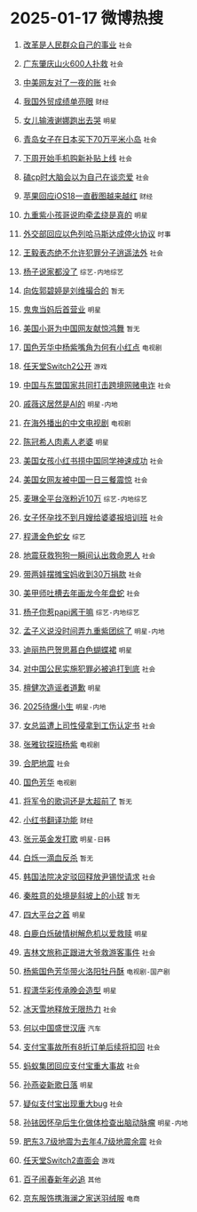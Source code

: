 # 2025-01-17 微博热搜 
1. [改革是人民群众自己的事业](https://m.weibo.cn/search?containerid=100103type%3D1%26t%3D10%26q%3D%23%E6%94%B9%E9%9D%A9%E6%98%AF%E4%BA%BA%E6%B0%91%E7%BE%A4%E4%BC%97%E8%87%AA%E5%B7%B1%E7%9A%84%E4%BA%8B%E4%B8%9A%23&stream_entry_id=51&isnewpage=1&extparam=seat%3D1%26cate%3D10103%26pos%3D0%26filter_type%3Drealtimehot%26q%3D%2523%25E6%2594%25B9%25E9%259D%25A9%25E6%2598%25AF%25E4%25BA%25BA%25E6%25B0%2591%25E7%25BE%25A4%25E4%25BC%2597%25E8%2587%25AA%25E5%25B7%25B1%25E7%259A%2584%25E4%25BA%258B%25E4%25B8%259A%2523%26c_type%3D51%26stream_entry_id%3D51%26dgr%3D0%26display_time%3D1737048085%26pre_seqid%3D173704808522001207175116) `社会` 

2. [广东肇庆山火600人扑救](https://m.weibo.cn/search?containerid=100103type%3D1%26t%3D10%26q%3D%23%E5%B9%BF%E4%B8%9C%E8%82%87%E5%BA%86%E5%B1%B1%E7%81%AB600%E4%BA%BA%E6%89%91%E6%95%91%23&stream_entry_id=31&isnewpage=1&extparam=seat%3D1%26cate%3D5001%26pos%3D0%26stream_entry_id%3D31%26realpos%3D1%26lcate%3D5001%26c_type%3D31%26filter_type%3Drealtimehot%26q%3D%2523%25E5%25B9%25BF%25E4%25B8%259C%25E8%2582%2587%25E5%25BA%2586%25E5%25B1%25B1%25E7%2581%25AB600%25E4%25BA%25BA%25E6%2589%2591%25E6%2595%2591%2523%26dgr%3D0%26band_rank%3D1%26flag%3D0%26display_time%3D1737048085%26pre_seqid%3D173704808522001207175116) `社会` 

3. [中美网友对了一夜的账](https://m.weibo.cn/search?containerid=100103type%3D1%26t%3D10%26q%3D%23%E4%B8%AD%E7%BE%8E%E7%BD%91%E5%8F%8B%E5%AF%B9%E4%BA%86%E4%B8%80%E5%A4%9C%E7%9A%84%E8%B4%A6%23&stream_entry_id=31&isnewpage=1&extparam=seat%3D1%26cate%3D5001%26pos%3D1%26stream_entry_id%3D31%26realpos%3D2%26lcate%3D5001%26c_type%3D31%26filter_type%3Drealtimehot%26q%3D%2523%25E4%25B8%25AD%25E7%25BE%258E%25E7%25BD%2591%25E5%258F%258B%25E5%25AF%25B9%25E4%25BA%2586%25E4%25B8%2580%25E5%25A4%259C%25E7%259A%2584%25E8%25B4%25A6%2523%26dgr%3D0%26band_rank%3D2%26flag%3D0%26display_time%3D1737048085%26pre_seqid%3D173704808522001207175116) `社会` 

4. [我国外贸成绩单亮眼](https://m.weibo.cn/search?containerid=100103type%3D1%26t%3D10%26q%3D%23%E6%88%91%E5%9B%BD%E5%A4%96%E8%B4%B8%E6%88%90%E7%BB%A9%E5%8D%95%E4%BA%AE%E7%9C%BC%23&stream_entry_id=31&isnewpage=1&extparam=seat%3D1%26cate%3D5001%26pos%3D2%26stream_entry_id%3D31%26realpos%3D3%26lcate%3D5001%26c_type%3D31%26filter_type%3Drealtimehot%26q%3D%2523%25E6%2588%2591%25E5%259B%25BD%25E5%25A4%2596%25E8%25B4%25B8%25E6%2588%2590%25E7%25BB%25A9%25E5%258D%2595%25E4%25BA%25AE%25E7%259C%25BC%2523%26dgr%3D0%26band_rank%3D3%26flag%3D0%26display_time%3D1737048085%26pre_seqid%3D173704808522001207175116) `财经` 

5. [女儿输液谢娜跑出去哭](https://m.weibo.cn/search?containerid=100103type%3D1%26t%3D10%26q%3D%23%E5%A5%B3%E5%84%BF%E8%BE%93%E6%B6%B2%E8%B0%A2%E5%A8%9C%E8%B7%91%E5%87%BA%E5%8E%BB%E5%93%AD%23&stream_entry_id=31&isnewpage=1&extparam=seat%3D1%26cate%3D5001%26pos%3D3%26stream_entry_id%3D31%26realpos%3D4%26lcate%3D5001%26c_type%3D31%26filter_type%3Drealtimehot%26q%3D%2523%25E5%25A5%25B3%25E5%2584%25BF%25E8%25BE%2593%25E6%25B6%25B2%25E8%25B0%25A2%25E5%25A8%259C%25E8%25B7%2591%25E5%2587%25BA%25E5%258E%25BB%25E5%2593%25AD%2523%26dgr%3D0%26band_rank%3D4%26flag%3D1%26display_time%3D1737048085%26pre_seqid%3D173704808522001207175116) `明星` 

6. [青岛女子在日本买下70万平米小岛](https://m.weibo.cn/search?containerid=100103type%3D1%26t%3D10%26q%3D%23%E9%9D%92%E5%B2%9B%E5%A5%B3%E5%AD%90%E5%9C%A8%E6%97%A5%E6%9C%AC%E4%B9%B0%E4%B8%8B70%E4%B8%87%E5%B9%B3%E7%B1%B3%E5%B0%8F%E5%B2%9B%23&stream_entry_id=31&isnewpage=1&extparam=seat%3D1%26cate%3D5001%26pos%3D4%26stream_entry_id%3D31%26realpos%3D5%26lcate%3D5001%26c_type%3D31%26filter_type%3Drealtimehot%26q%3D%2523%25E9%259D%2592%25E5%25B2%259B%25E5%25A5%25B3%25E5%25AD%2590%25E5%259C%25A8%25E6%2597%25A5%25E6%259C%25AC%25E4%25B9%25B0%25E4%25B8%258B70%25E4%25B8%2587%25E5%25B9%25B3%25E7%25B1%25B3%25E5%25B0%258F%25E5%25B2%259B%2523%26dgr%3D0%26band_rank%3D5%26flag%3D0%26display_time%3D1737048085%26pre_seqid%3D173704808522001207175116) `社会` 

7. [下周开始手机购新补贴上线](https://m.weibo.cn/search?containerid=100103type%3D1%26t%3D10%26q%3D%23%E4%B8%8B%E5%91%A8%E5%BC%80%E5%A7%8B%E6%89%8B%E6%9C%BA%E8%B4%AD%E6%96%B0%E8%A1%A5%E8%B4%B4%E4%B8%8A%E7%BA%BF%23&stream_entry_id=31&isnewpage=1&extparam=seat%3D1%26cate%3D5001%26pos%3D5%26stream_entry_id%3D31%26realpos%3D6%26lcate%3D5001%26c_type%3D31%26filter_type%3Drealtimehot%26q%3D%2523%25E4%25B8%258B%25E5%2591%25A8%25E5%25BC%2580%25E5%25A7%258B%25E6%2589%258B%25E6%259C%25BA%25E8%25B4%25AD%25E6%2596%25B0%25E8%25A1%25A5%25E8%25B4%25B4%25E4%25B8%258A%25E7%25BA%25BF%2523%26dgr%3D0%26band_rank%3D6%26flag%3D1%26display_time%3D1737048085%26pre_seqid%3D173704808522001207175116) `社会` 

8. [磕cp时大脑会以为自己在谈恋爱](https://m.weibo.cn/search?containerid=100103type%3D1%26t%3D10%26q%3D%23%E7%A3%95cp%E6%97%B6%E5%A4%A7%E8%84%91%E4%BC%9A%E4%BB%A5%E4%B8%BA%E8%87%AA%E5%B7%B1%E5%9C%A8%E8%B0%88%E6%81%8B%E7%88%B1%23&stream_entry_id=31&isnewpage=1&extparam=seat%3D1%26cate%3D5001%26pos%3D6%26stream_entry_id%3D31%26realpos%3D7%26lcate%3D5001%26c_type%3D31%26filter_type%3Drealtimehot%26q%3D%2523%25E7%25A3%2595cp%25E6%2597%25B6%25E5%25A4%25A7%25E8%2584%2591%25E4%25BC%259A%25E4%25BB%25A5%25E4%25B8%25BA%25E8%2587%25AA%25E5%25B7%25B1%25E5%259C%25A8%25E8%25B0%2588%25E6%2581%258B%25E7%2588%25B1%2523%26dgr%3D0%26band_rank%3D7%26flag%3D0%26display_time%3D1737048085%26pre_seqid%3D173704808522001207175116) `社会` 

9. [苹果回应iOS18一直截图越来越红](https://m.weibo.cn/search?containerid=100103type%3D1%26t%3D10%26q%3D%23%E8%8B%B9%E6%9E%9C%E5%9B%9E%E5%BA%94iOS18%E4%B8%80%E7%9B%B4%E6%88%AA%E5%9B%BE%E8%B6%8A%E6%9D%A5%E8%B6%8A%E7%BA%A2%23&stream_entry_id=31&isnewpage=1&extparam=seat%3D1%26cate%3D5001%26pos%3D7%26stream_entry_id%3D31%26realpos%3D8%26lcate%3D5001%26c_type%3D31%26filter_type%3Drealtimehot%26q%3D%2523%25E8%258B%25B9%25E6%259E%259C%25E5%259B%259E%25E5%25BA%2594iOS18%25E4%25B8%2580%25E7%259B%25B4%25E6%2588%25AA%25E5%259B%25BE%25E8%25B6%258A%25E6%259D%25A5%25E8%25B6%258A%25E7%25BA%25A2%2523%26dgr%3D0%26band_rank%3D8%26flag%3D1%26display_time%3D1737048085%26pre_seqid%3D173704808522001207175116) `财经` 

10. [九重紫小孩哥说昀牵孟绕是真的](https://m.weibo.cn/search?containerid=100103type%3D1%26t%3D10%26q%3D%23%E4%B9%9D%E9%87%8D%E7%B4%AB%E5%B0%8F%E5%AD%A9%E5%93%A5%E8%AF%B4%E6%98%80%E7%89%B5%E5%AD%9F%E7%BB%95%E6%98%AF%E7%9C%9F%E7%9A%84%23&stream_entry_id=31&isnewpage=1&extparam=seat%3D1%26cate%3D5001%26pos%3D8%26stream_entry_id%3D31%26realpos%3D9%26lcate%3D5001%26c_type%3D31%26filter_type%3Drealtimehot%26q%3D%2523%25E4%25B9%259D%25E9%2587%258D%25E7%25B4%25AB%25E5%25B0%258F%25E5%25AD%25A9%25E5%2593%25A5%25E8%25AF%25B4%25E6%2598%2580%25E7%2589%25B5%25E5%25AD%259F%25E7%25BB%2595%25E6%2598%25AF%25E7%259C%259F%25E7%259A%2584%2523%26dgr%3D0%26band_rank%3D9%26flag%3D0%26display_time%3D1737048085%26pre_seqid%3D173704808522001207175116) `明星` 

11. [外交部回应以色列哈马斯达成停火协议](https://m.weibo.cn/search?containerid=100103type%3D1%26t%3D10%26q%3D%23%E5%A4%96%E4%BA%A4%E9%83%A8%E5%9B%9E%E5%BA%94%E4%BB%A5%E8%89%B2%E5%88%97%E5%93%88%E9%A9%AC%E6%96%AF%E8%BE%BE%E6%88%90%E5%81%9C%E7%81%AB%E5%8D%8F%E8%AE%AE%23&stream_entry_id=31&isnewpage=1&extparam=seat%3D1%26cate%3D5001%26pos%3D9%26stream_entry_id%3D31%26realpos%3D10%26lcate%3D5001%26c_type%3D31%26filter_type%3Drealtimehot%26q%3D%2523%25E5%25A4%2596%25E4%25BA%25A4%25E9%2583%25A8%25E5%259B%259E%25E5%25BA%2594%25E4%25BB%25A5%25E8%2589%25B2%25E5%2588%2597%25E5%2593%2588%25E9%25A9%25AC%25E6%2596%25AF%25E8%25BE%25BE%25E6%2588%2590%25E5%2581%259C%25E7%2581%25AB%25E5%258D%258F%25E8%25AE%25AE%2523%26dgr%3D0%26band_rank%3D10%26flag%3D1%26display_time%3D1737048085%26pre_seqid%3D173704808522001207175116) `时事` 

12. [王毅表态绝不允许犯罪分子逍遥法外](https://m.weibo.cn/search?containerid=100103type%3D1%26t%3D10%26q%3D%23%E7%8E%8B%E6%AF%85%E8%A1%A8%E6%80%81%E7%BB%9D%E4%B8%8D%E5%85%81%E8%AE%B8%E7%8A%AF%E7%BD%AA%E5%88%86%E5%AD%90%E9%80%8D%E9%81%A5%E6%B3%95%E5%A4%96%23&stream_entry_id=31&isnewpage=1&extparam=seat%3D1%26cate%3D5001%26pos%3D10%26stream_entry_id%3D31%26realpos%3D11%26lcate%3D5001%26c_type%3D31%26filter_type%3Drealtimehot%26q%3D%2523%25E7%258E%258B%25E6%25AF%2585%25E8%25A1%25A8%25E6%2580%2581%25E7%25BB%259D%25E4%25B8%258D%25E5%2585%2581%25E8%25AE%25B8%25E7%258A%25AF%25E7%25BD%25AA%25E5%2588%2586%25E5%25AD%2590%25E9%2580%258D%25E9%2581%25A5%25E6%25B3%2595%25E5%25A4%2596%2523%26dgr%3D0%26band_rank%3D11%26flag%3D0%26display_time%3D1737048085%26pre_seqid%3D173704808522001207175116) `社会` 

13. [杨子说家都没了](https://m.weibo.cn/search?containerid=100103type%3D1%26t%3D10%26q%3D%23%E6%9D%A8%E5%AD%90%E8%AF%B4%E5%AE%B6%E9%83%BD%E6%B2%A1%E4%BA%86%23&stream_entry_id=31&isnewpage=1&extparam=seat%3D1%26cate%3D5001%26pos%3D11%26stream_entry_id%3D31%26realpos%3D12%26lcate%3D5001%26c_type%3D31%26filter_type%3Drealtimehot%26q%3D%2523%25E6%259D%25A8%25E5%25AD%2590%25E8%25AF%25B4%25E5%25AE%25B6%25E9%2583%25BD%25E6%25B2%25A1%25E4%25BA%2586%2523%26dgr%3D0%26band_rank%3D12%26flag%3D0%26display_time%3D1737048085%26pre_seqid%3D173704808522001207175116) `综艺-内地综艺` 

14. [向佐郭碧婷是刘维撮合的](https://m.weibo.cn/search?containerid=100103type%3D1%26t%3D10%26q%3D%E5%90%91%E4%BD%90%E9%83%AD%E7%A2%A7%E5%A9%B7%E6%98%AF%E5%88%98%E7%BB%B4%E6%92%AE%E5%90%88%E7%9A%84&stream_entry_id=31&isnewpage=1&extparam=seat%3D1%26cate%3D5001%26pos%3D12%26stream_entry_id%3D31%26realpos%3D13%26lcate%3D5001%26c_type%3D31%26filter_type%3Drealtimehot%26q%3D%25E5%2590%2591%25E4%25BD%2590%25E9%2583%25AD%25E7%25A2%25A7%25E5%25A9%25B7%25E6%2598%25AF%25E5%2588%2598%25E7%25BB%25B4%25E6%2592%25AE%25E5%2590%2588%25E7%259A%2584%26dgr%3D0%26band_rank%3D13%26flag%3D0%26display_time%3D1737048085%26pre_seqid%3D173704808522001207175116) `暂无` 

15. [鬼鬼当妈后首营业](https://m.weibo.cn/search?containerid=100103type%3D1%26t%3D10%26q%3D%23%E9%AC%BC%E9%AC%BC%E5%BD%93%E5%A6%88%E5%90%8E%E9%A6%96%E8%90%A5%E4%B8%9A%23&stream_entry_id=31&isnewpage=1&extparam=seat%3D1%26cate%3D5001%26pos%3D13%26stream_entry_id%3D31%26realpos%3D14%26lcate%3D5001%26c_type%3D31%26filter_type%3Drealtimehot%26q%3D%2523%25E9%25AC%25BC%25E9%25AC%25BC%25E5%25BD%2593%25E5%25A6%2588%25E5%2590%258E%25E9%25A6%2596%25E8%2590%25A5%25E4%25B8%259A%2523%26dgr%3D0%26band_rank%3D14%26flag%3D0%26display_time%3D1737048085%26pre_seqid%3D173704808522001207175116) `明星` 

16. [美国小哥为中国网友献惊鸿舞](https://m.weibo.cn/search?containerid=100103type%3D1%26t%3D10%26q%3D%23%E7%BE%8E%E5%9B%BD%E5%B0%8F%E5%93%A5%E4%B8%BA%E4%B8%AD%E5%9B%BD%E7%BD%91%E5%8F%8B%E7%8C%AE%E6%83%8A%E9%B8%BF%E8%88%9E%23&stream_entry_id=31&isnewpage=1&extparam=seat%3D1%26cate%3D5001%26pos%3D14%26stream_entry_id%3D31%26realpos%3D15%26lcate%3D5001%26c_type%3D31%26filter_type%3Drealtimehot%26q%3D%2523%25E7%25BE%258E%25E5%259B%25BD%25E5%25B0%258F%25E5%2593%25A5%25E4%25B8%25BA%25E4%25B8%25AD%25E5%259B%25BD%25E7%25BD%2591%25E5%258F%258B%25E7%258C%25AE%25E6%2583%258A%25E9%25B8%25BF%25E8%2588%259E%2523%26dgr%3D0%26band_rank%3D15%26flag%3D0%26display_time%3D1737048085%26pre_seqid%3D173704808522001207175116) `暂无` 

17. [国色芳华中杨紫嘴角为何有小红点](https://m.weibo.cn/search?containerid=100103type%3D1%26t%3D10%26q%3D%23%E5%9B%BD%E8%89%B2%E8%8A%B3%E5%8D%8E%E4%B8%AD%E6%9D%A8%E7%B4%AB%E5%98%B4%E8%A7%92%E4%B8%BA%E4%BD%95%E6%9C%89%E5%B0%8F%E7%BA%A2%E7%82%B9%23&stream_entry_id=31&isnewpage=1&extparam=seat%3D1%26cate%3D5001%26pos%3D15%26stream_entry_id%3D31%26realpos%3D16%26lcate%3D5001%26c_type%3D31%26filter_type%3Drealtimehot%26q%3D%2523%25E5%259B%25BD%25E8%2589%25B2%25E8%258A%25B3%25E5%258D%258E%25E4%25B8%25AD%25E6%259D%25A8%25E7%25B4%25AB%25E5%2598%25B4%25E8%25A7%2592%25E4%25B8%25BA%25E4%25BD%2595%25E6%259C%2589%25E5%25B0%258F%25E7%25BA%25A2%25E7%2582%25B9%2523%26dgr%3D0%26band_rank%3D16%26flag%3D0%26display_time%3D1737048085%26pre_seqid%3D173704808522001207175116) `电视剧` 

18. [任天堂Switch2公开](https://m.weibo.cn/search?containerid=100103type%3D1%26t%3D10%26q%3D%23%E4%BB%BB%E5%A4%A9%E5%A0%82Switch2%E5%85%AC%E5%BC%80%23&stream_entry_id=31&isnewpage=1&extparam=seat%3D1%26cate%3D5001%26pos%3D16%26stream_entry_id%3D31%26realpos%3D17%26lcate%3D5001%26c_type%3D31%26filter_type%3Drealtimehot%26q%3D%2523%25E4%25BB%25BB%25E5%25A4%25A9%25E5%25A0%2582Switch2%25E5%2585%25AC%25E5%25BC%2580%2523%26dgr%3D0%26band_rank%3D17%26flag%3D0%26display_time%3D1737048085%26pre_seqid%3D173704808522001207175116) `游戏` 

19. [中国与东盟国家共同打击跨境网赌电诈](https://m.weibo.cn/search?containerid=100103type%3D1%26t%3D10%26q%3D%23%E4%B8%AD%E5%9B%BD%E4%B8%8E%E4%B8%9C%E7%9B%9F%E5%9B%BD%E5%AE%B6%E5%85%B1%E5%90%8C%E6%89%93%E5%87%BB%E8%B7%A8%E5%A2%83%E7%BD%91%E8%B5%8C%E7%94%B5%E8%AF%88%23&stream_entry_id=31&isnewpage=1&extparam=seat%3D1%26cate%3D5001%26pos%3D17%26stream_entry_id%3D31%26realpos%3D18%26lcate%3D5001%26c_type%3D31%26filter_type%3Drealtimehot%26q%3D%2523%25E4%25B8%25AD%25E5%259B%25BD%25E4%25B8%258E%25E4%25B8%259C%25E7%259B%259F%25E5%259B%25BD%25E5%25AE%25B6%25E5%2585%25B1%25E5%2590%258C%25E6%2589%2593%25E5%2587%25BB%25E8%25B7%25A8%25E5%25A2%2583%25E7%25BD%2591%25E8%25B5%258C%25E7%2594%25B5%25E8%25AF%2588%2523%26dgr%3D0%26band_rank%3D18%26flag%3D0%26display_time%3D1737048085%26pre_seqid%3D173704808522001207175116) `社会` 

20. [戚薇这居然是AI的](https://m.weibo.cn/search?containerid=100103type%3D1%26t%3D10%26q%3D%23%E6%88%9A%E8%96%87%E8%BF%99%E5%B1%85%E7%84%B6%E6%98%AFAI%E7%9A%84%23&stream_entry_id=31&isnewpage=1&extparam=seat%3D1%26cate%3D5001%26pos%3D18%26stream_entry_id%3D31%26realpos%3D19%26lcate%3D5001%26c_type%3D31%26filter_type%3Drealtimehot%26q%3D%2523%25E6%2588%259A%25E8%2596%2587%25E8%25BF%2599%25E5%25B1%2585%25E7%2584%25B6%25E6%2598%25AFAI%25E7%259A%2584%2523%26dgr%3D0%26band_rank%3D19%26flag%3D0%26display_time%3D1737048085%26pre_seqid%3D173704808522001207175116) `明星-内地` 

21. [在海外播出的中文电视剧](https://m.weibo.cn/search?containerid=100103type%3D1%26t%3D10%26q%3D%23%E5%9C%A8%E6%B5%B7%E5%A4%96%E6%92%AD%E5%87%BA%E7%9A%84%E4%B8%AD%E6%96%87%E7%94%B5%E8%A7%86%E5%89%A7%23&stream_entry_id=31&isnewpage=1&extparam=seat%3D1%26cate%3D5001%26pos%3D19%26stream_entry_id%3D31%26realpos%3D20%26lcate%3D5001%26c_type%3D31%26filter_type%3Drealtimehot%26q%3D%2523%25E5%259C%25A8%25E6%25B5%25B7%25E5%25A4%2596%25E6%2592%25AD%25E5%2587%25BA%25E7%259A%2584%25E4%25B8%25AD%25E6%2596%2587%25E7%2594%25B5%25E8%25A7%2586%25E5%2589%25A7%2523%26dgr%3D0%26band_rank%3D20%26flag%3D0%26display_time%3D1737048085%26pre_seqid%3D173704808522001207175116) `电视剧` 

22. [陈冠希人肉素人老婆](https://m.weibo.cn/search?containerid=100103type%3D1%26t%3D10%26q%3D%23%E9%99%88%E5%86%A0%E5%B8%8C%E4%BA%BA%E8%82%89%E7%B4%A0%E4%BA%BA%E8%80%81%E5%A9%86%23&stream_entry_id=31&isnewpage=1&extparam=seat%3D1%26cate%3D5001%26pos%3D20%26stream_entry_id%3D31%26realpos%3D21%26lcate%3D5001%26c_type%3D31%26filter_type%3Drealtimehot%26q%3D%2523%25E9%2599%2588%25E5%2586%25A0%25E5%25B8%258C%25E4%25BA%25BA%25E8%2582%2589%25E7%25B4%25A0%25E4%25BA%25BA%25E8%2580%2581%25E5%25A9%2586%2523%26dgr%3D0%26band_rank%3D21%26flag%3D2%26display_time%3D1737048085%26pre_seqid%3D173704808522001207175116) `明星` 

23. [美国女孩小红书捞中国同学神速成功](https://m.weibo.cn/search?containerid=100103type%3D1%26t%3D10%26q%3D%23%E7%BE%8E%E5%9B%BD%E5%A5%B3%E5%AD%A9%E5%B0%8F%E7%BA%A2%E4%B9%A6%E6%8D%9E%E4%B8%AD%E5%9B%BD%E5%90%8C%E5%AD%A6%E7%A5%9E%E9%80%9F%E6%88%90%E5%8A%9F%23&stream_entry_id=31&isnewpage=1&extparam=seat%3D1%26cate%3D5001%26pos%3D21%26stream_entry_id%3D31%26realpos%3D22%26lcate%3D5001%26c_type%3D31%26filter_type%3Drealtimehot%26q%3D%2523%25E7%25BE%258E%25E5%259B%25BD%25E5%25A5%25B3%25E5%25AD%25A9%25E5%25B0%258F%25E7%25BA%25A2%25E4%25B9%25A6%25E6%258D%259E%25E4%25B8%25AD%25E5%259B%25BD%25E5%2590%258C%25E5%25AD%25A6%25E7%25A5%259E%25E9%2580%259F%25E6%2588%2590%25E5%258A%259F%2523%26dgr%3D0%26band_rank%3D22%26flag%3D0%26display_time%3D1737048085%26pre_seqid%3D173704808522001207175116) `社会` 

24. [美国女网友被中国一日三餐震惊](https://m.weibo.cn/search?containerid=100103type%3D1%26t%3D10%26q%3D%23%E7%BE%8E%E5%9B%BD%E5%A5%B3%E7%BD%91%E5%8F%8B%E8%A2%AB%E4%B8%AD%E5%9B%BD%E4%B8%80%E6%97%A5%E4%B8%89%E9%A4%90%E9%9C%87%E6%83%8A%23&stream_entry_id=31&isnewpage=1&extparam=seat%3D1%26cate%3D5001%26pos%3D22%26stream_entry_id%3D31%26realpos%3D23%26lcate%3D5001%26c_type%3D31%26filter_type%3Drealtimehot%26q%3D%2523%25E7%25BE%258E%25E5%259B%25BD%25E5%25A5%25B3%25E7%25BD%2591%25E5%258F%258B%25E8%25A2%25AB%25E4%25B8%25AD%25E5%259B%25BD%25E4%25B8%2580%25E6%2597%25A5%25E4%25B8%2589%25E9%25A4%2590%25E9%259C%2587%25E6%2583%258A%2523%26dgr%3D0%26band_rank%3D23%26flag%3D0%26display_time%3D1737048085%26pre_seqid%3D173704808522001207175116) `社会` 

25. [麦琳全平台涨粉近10万](https://m.weibo.cn/search?containerid=100103type%3D1%26t%3D10%26q%3D%23%E9%BA%A6%E7%90%B3%E5%85%A8%E5%B9%B3%E5%8F%B0%E6%B6%A8%E7%B2%89%E8%BF%9110%E4%B8%87%23&stream_entry_id=31&isnewpage=1&extparam=seat%3D1%26cate%3D5001%26pos%3D23%26stream_entry_id%3D31%26realpos%3D24%26lcate%3D5001%26c_type%3D31%26filter_type%3Drealtimehot%26q%3D%2523%25E9%25BA%25A6%25E7%2590%25B3%25E5%2585%25A8%25E5%25B9%25B3%25E5%258F%25B0%25E6%25B6%25A8%25E7%25B2%2589%25E8%25BF%259110%25E4%25B8%2587%2523%26dgr%3D0%26band_rank%3D24%26flag%3D1%26display_time%3D1737048085%26pre_seqid%3D173704808522001207175116) `综艺-内地综艺` 

26. [女子怀孕找不到月嫂给婆婆报培训班](https://m.weibo.cn/search?containerid=100103type%3D1%26t%3D10%26q%3D%23%E5%A5%B3%E5%AD%90%E6%80%80%E5%AD%95%E6%89%BE%E4%B8%8D%E5%88%B0%E6%9C%88%E5%AB%82%E7%BB%99%E5%A9%86%E5%A9%86%E6%8A%A5%E5%9F%B9%E8%AE%AD%E7%8F%AD%23&stream_entry_id=31&isnewpage=1&extparam=seat%3D1%26cate%3D5001%26pos%3D24%26stream_entry_id%3D31%26realpos%3D25%26lcate%3D5001%26c_type%3D31%26filter_type%3Drealtimehot%26q%3D%2523%25E5%25A5%25B3%25E5%25AD%2590%25E6%2580%2580%25E5%25AD%2595%25E6%2589%25BE%25E4%25B8%258D%25E5%2588%25B0%25E6%259C%2588%25E5%25AB%2582%25E7%25BB%2599%25E5%25A9%2586%25E5%25A9%2586%25E6%258A%25A5%25E5%259F%25B9%25E8%25AE%25AD%25E7%258F%25AD%2523%26dgr%3D0%26band_rank%3D25%26flag%3D0%26display_time%3D1737048085%26pre_seqid%3D173704808522001207175116) `社会` 

27. [程潇金色蛇女](https://m.weibo.cn/search?containerid=100103type%3D1%26t%3D10%26q%3D%23%E7%A8%8B%E6%BD%87%E9%87%91%E8%89%B2%E8%9B%87%E5%A5%B3%23&stream_entry_id=31&isnewpage=1&extparam=seat%3D1%26cate%3D5001%26pos%3D25%26stream_entry_id%3D31%26realpos%3D26%26lcate%3D5001%26c_type%3D31%26filter_type%3Drealtimehot%26q%3D%2523%25E7%25A8%258B%25E6%25BD%2587%25E9%2587%2591%25E8%2589%25B2%25E8%259B%2587%25E5%25A5%25B3%2523%26dgr%3D0%26band_rank%3D26%26flag%3D0%26display_time%3D1737048085%26pre_seqid%3D173704808522001207175116) `综艺` 

28. [地震获救狗狗一瞬间认出救命恩人](https://m.weibo.cn/search?containerid=100103type%3D1%26t%3D10%26q%3D%23%E5%9C%B0%E9%9C%87%E8%8E%B7%E6%95%91%E7%8B%97%E7%8B%97%E4%B8%80%E7%9E%AC%E9%97%B4%E8%AE%A4%E5%87%BA%E6%95%91%E5%91%BD%E6%81%A9%E4%BA%BA%23&stream_entry_id=31&isnewpage=1&extparam=seat%3D1%26cate%3D5001%26pos%3D26%26stream_entry_id%3D31%26realpos%3D27%26lcate%3D5001%26c_type%3D31%26filter_type%3Drealtimehot%26q%3D%2523%25E5%259C%25B0%25E9%259C%2587%25E8%258E%25B7%25E6%2595%2591%25E7%258B%2597%25E7%258B%2597%25E4%25B8%2580%25E7%259E%25AC%25E9%2597%25B4%25E8%25AE%25A4%25E5%2587%25BA%25E6%2595%2591%25E5%2591%25BD%25E6%2581%25A9%25E4%25BA%25BA%2523%26dgr%3D0%26band_rank%3D27%26flag%3D32768%26display_time%3D1737048085%26pre_seqid%3D173704808522001207175116) `社会` 

29. [带两娃摆摊宝妈收到30万捐款](https://m.weibo.cn/search?containerid=100103type%3D1%26t%3D10%26q%3D%23%E5%B8%A6%E4%B8%A4%E5%A8%83%E6%91%86%E6%91%8A%E5%AE%9D%E5%A6%88%E6%94%B6%E5%88%B030%E4%B8%87%E6%8D%90%E6%AC%BE%23&stream_entry_id=31&isnewpage=1&extparam=seat%3D1%26cate%3D5001%26pos%3D27%26stream_entry_id%3D31%26realpos%3D28%26lcate%3D5001%26c_type%3D31%26filter_type%3Drealtimehot%26q%3D%2523%25E5%25B8%25A6%25E4%25B8%25A4%25E5%25A8%2583%25E6%2591%2586%25E6%2591%258A%25E5%25AE%259D%25E5%25A6%2588%25E6%2594%25B6%25E5%2588%25B030%25E4%25B8%2587%25E6%258D%2590%25E6%25AC%25BE%2523%26dgr%3D0%26band_rank%3D28%26flag%3D0%26display_time%3D1737048085%26pre_seqid%3D173704808522001207175116) `社会` 

30. [美甲师吐槽去年画龙今年盘蛇](https://m.weibo.cn/search?containerid=100103type%3D1%26t%3D10%26q%3D%23%E7%BE%8E%E7%94%B2%E5%B8%88%E5%90%90%E6%A7%BD%E5%8E%BB%E5%B9%B4%E7%94%BB%E9%BE%99%E4%BB%8A%E5%B9%B4%E7%9B%98%E8%9B%87%23&stream_entry_id=31&isnewpage=1&extparam=seat%3D1%26cate%3D5001%26pos%3D28%26stream_entry_id%3D31%26realpos%3D29%26lcate%3D5001%26c_type%3D31%26filter_type%3Drealtimehot%26q%3D%2523%25E7%25BE%258E%25E7%2594%25B2%25E5%25B8%2588%25E5%2590%2590%25E6%25A7%25BD%25E5%258E%25BB%25E5%25B9%25B4%25E7%2594%25BB%25E9%25BE%2599%25E4%25BB%258A%25E5%25B9%25B4%25E7%259B%2598%25E8%259B%2587%2523%26dgr%3D0%26band_rank%3D29%26flag%3D0%26display_time%3D1737048085%26pre_seqid%3D173704808522001207175116) `社会` 

31. [杨子你惹papi酱干嘛](https://m.weibo.cn/search?containerid=100103type%3D1%26t%3D10%26q%3D%23%E6%9D%A8%E5%AD%90%E4%BD%A0%E6%83%B9papi%E9%85%B1%E5%B9%B2%E5%98%9B%23&stream_entry_id=31&isnewpage=1&extparam=seat%3D1%26cate%3D5001%26pos%3D29%26stream_entry_id%3D31%26realpos%3D30%26lcate%3D5001%26c_type%3D31%26filter_type%3Drealtimehot%26q%3D%2523%25E6%259D%25A8%25E5%25AD%2590%25E4%25BD%25A0%25E6%2583%25B9papi%25E9%2585%25B1%25E5%25B9%25B2%25E5%2598%259B%2523%26dgr%3D0%26band_rank%3D30%26flag%3D0%26display_time%3D1737048085%26pre_seqid%3D173704808522001207175116) `综艺-内地综艺` 

32. [孟子义说没时间弄九重紫团综了](https://m.weibo.cn/search?containerid=100103type%3D1%26t%3D10%26q%3D%23%E5%AD%9F%E5%AD%90%E4%B9%89%E8%AF%B4%E6%B2%A1%E6%97%B6%E9%97%B4%E5%BC%84%E4%B9%9D%E9%87%8D%E7%B4%AB%E5%9B%A2%E7%BB%BC%E4%BA%86%23&stream_entry_id=31&isnewpage=1&extparam=seat%3D1%26cate%3D5001%26pos%3D30%26stream_entry_id%3D31%26realpos%3D31%26lcate%3D5001%26c_type%3D31%26filter_type%3Drealtimehot%26q%3D%2523%25E5%25AD%259F%25E5%25AD%2590%25E4%25B9%2589%25E8%25AF%25B4%25E6%25B2%25A1%25E6%2597%25B6%25E9%2597%25B4%25E5%25BC%2584%25E4%25B9%259D%25E9%2587%258D%25E7%25B4%25AB%25E5%259B%25A2%25E7%25BB%25BC%25E4%25BA%2586%2523%26dgr%3D0%26band_rank%3D31%26flag%3D0%26display_time%3D1737048085%26pre_seqid%3D173704808522001207175116) `明星-内地` 

33. [迪丽热巴贺思慕白色蝴蝶裙](https://m.weibo.cn/search?containerid=100103type%3D1%26t%3D10%26q%3D%23%E8%BF%AA%E4%B8%BD%E7%83%AD%E5%B7%B4%E8%B4%BA%E6%80%9D%E6%85%95%E7%99%BD%E8%89%B2%E8%9D%B4%E8%9D%B6%E8%A3%99%23&stream_entry_id=31&isnewpage=1&extparam=seat%3D1%26cate%3D5001%26pos%3D31%26stream_entry_id%3D31%26realpos%3D32%26lcate%3D5001%26c_type%3D31%26filter_type%3Drealtimehot%26q%3D%2523%25E8%25BF%25AA%25E4%25B8%25BD%25E7%2583%25AD%25E5%25B7%25B4%25E8%25B4%25BA%25E6%2580%259D%25E6%2585%2595%25E7%2599%25BD%25E8%2589%25B2%25E8%259D%25B4%25E8%259D%25B6%25E8%25A3%2599%2523%26dgr%3D0%26band_rank%3D32%26flag%3D0%26display_time%3D1737048085%26pre_seqid%3D173704808522001207175116) `明星` 

34. [对中国公民实施犯罪必被追打到底](https://m.weibo.cn/search?containerid=100103type%3D1%26t%3D10%26q%3D%23%E5%AF%B9%E4%B8%AD%E5%9B%BD%E5%85%AC%E6%B0%91%E5%AE%9E%E6%96%BD%E7%8A%AF%E7%BD%AA%E5%BF%85%E8%A2%AB%E8%BF%BD%E6%89%93%E5%88%B0%E5%BA%95%23&stream_entry_id=31&isnewpage=1&extparam=seat%3D1%26cate%3D5001%26pos%3D32%26stream_entry_id%3D31%26realpos%3D33%26lcate%3D5001%26c_type%3D31%26filter_type%3Drealtimehot%26q%3D%2523%25E5%25AF%25B9%25E4%25B8%25AD%25E5%259B%25BD%25E5%2585%25AC%25E6%25B0%2591%25E5%25AE%259E%25E6%2596%25BD%25E7%258A%25AF%25E7%25BD%25AA%25E5%25BF%2585%25E8%25A2%25AB%25E8%25BF%25BD%25E6%2589%2593%25E5%2588%25B0%25E5%25BA%2595%2523%26dgr%3D0%26band_rank%3D33%26flag%3D0%26display_time%3D1737048085%26pre_seqid%3D173704808522001207175116) `社会` 

35. [檀健次造谣者道歉](https://m.weibo.cn/search?containerid=100103type%3D1%26t%3D10%26q%3D%23%E6%AA%80%E5%81%A5%E6%AC%A1%E9%80%A0%E8%B0%A3%E8%80%85%E9%81%93%E6%AD%89%23&stream_entry_id=31&isnewpage=1&extparam=seat%3D1%26cate%3D5001%26pos%3D33%26stream_entry_id%3D31%26realpos%3D34%26lcate%3D5001%26c_type%3D31%26filter_type%3Drealtimehot%26q%3D%2523%25E6%25AA%2580%25E5%2581%25A5%25E6%25AC%25A1%25E9%2580%25A0%25E8%25B0%25A3%25E8%2580%2585%25E9%2581%2593%25E6%25AD%2589%2523%26dgr%3D0%26band_rank%3D34%26flag%3D0%26display_time%3D1737048085%26pre_seqid%3D173704808522001207175116) `明星` 

36. [2025待爆小生](https://m.weibo.cn/search?containerid=100103type%3D1%26t%3D10%26q%3D%232025%E5%BE%85%E7%88%86%E5%B0%8F%E7%94%9F%23&stream_entry_id=31&isnewpage=1&extparam=seat%3D1%26cate%3D5001%26pos%3D34%26stream_entry_id%3D31%26realpos%3D35%26lcate%3D5001%26c_type%3D31%26filter_type%3Drealtimehot%26q%3D%25232025%25E5%25BE%2585%25E7%2588%2586%25E5%25B0%258F%25E7%2594%259F%2523%26dgr%3D0%26band_rank%3D35%26flag%3D0%26display_time%3D1737048085%26pre_seqid%3D173704808522001207175116) `明星-内地` 

37. [女总监遭上司性侵拿到工伤认定书](https://m.weibo.cn/search?containerid=100103type%3D1%26t%3D10%26q%3D%23%E5%A5%B3%E6%80%BB%E7%9B%91%E9%81%AD%E4%B8%8A%E5%8F%B8%E6%80%A7%E4%BE%B5%E6%8B%BF%E5%88%B0%E5%B7%A5%E4%BC%A4%E8%AE%A4%E5%AE%9A%E4%B9%A6%23&stream_entry_id=31&isnewpage=1&extparam=seat%3D1%26cate%3D5001%26pos%3D35%26stream_entry_id%3D31%26realpos%3D36%26lcate%3D5001%26c_type%3D31%26filter_type%3Drealtimehot%26q%3D%2523%25E5%25A5%25B3%25E6%2580%25BB%25E7%259B%2591%25E9%2581%25AD%25E4%25B8%258A%25E5%258F%25B8%25E6%2580%25A7%25E4%25BE%25B5%25E6%258B%25BF%25E5%2588%25B0%25E5%25B7%25A5%25E4%25BC%25A4%25E8%25AE%25A4%25E5%25AE%259A%25E4%25B9%25A6%2523%26dgr%3D0%26band_rank%3D36%26flag%3D0%26display_time%3D1737048085%26pre_seqid%3D173704808522001207175116) `社会` 

38. [张雅钦探班杨紫](https://m.weibo.cn/search?containerid=100103type%3D1%26t%3D10%26q%3D%23%E5%BC%A0%E9%9B%85%E9%92%A6%E6%8E%A2%E7%8F%AD%E6%9D%A8%E7%B4%AB%23&stream_entry_id=31&isnewpage=1&extparam=seat%3D1%26cate%3D5001%26pos%3D36%26stream_entry_id%3D31%26realpos%3D37%26lcate%3D5001%26c_type%3D31%26filter_type%3Drealtimehot%26q%3D%2523%25E5%25BC%25A0%25E9%259B%2585%25E9%2592%25A6%25E6%258E%25A2%25E7%258F%25AD%25E6%259D%25A8%25E7%25B4%25AB%2523%26dgr%3D0%26band_rank%3D37%26flag%3D0%26display_time%3D1737048085%26pre_seqid%3D173704808522001207175116) `电视剧` 

39. [合肥地震](https://m.weibo.cn/search?containerid=100103type%3D1%26t%3D10%26q%3D%E5%90%88%E8%82%A5%E5%9C%B0%E9%9C%87&stream_entry_id=31&isnewpage=1&extparam=seat%3D1%26cate%3D5001%26pos%3D37%26stream_entry_id%3D31%26realpos%3D38%26lcate%3D5001%26c_type%3D31%26filter_type%3Drealtimehot%26q%3D%25E5%2590%2588%25E8%2582%25A5%25E5%259C%25B0%25E9%259C%2587%26dgr%3D0%26band_rank%3D38%26flag%3D0%26display_time%3D1737048085%26pre_seqid%3D173704808522001207175116) `社会` 

40. [国色芳华](https://m.weibo.cn/search?containerid=100103type%3D1%26t%3D10%26q%3D%E5%9B%BD%E8%89%B2%E8%8A%B3%E5%8D%8E&stream_entry_id=31&isnewpage=1&extparam=seat%3D1%26cate%3D5001%26pos%3D38%26stream_entry_id%3D31%26realpos%3D39%26lcate%3D5001%26c_type%3D31%26filter_type%3Drealtimehot%26q%3D%25E5%259B%25BD%25E8%2589%25B2%25E8%258A%25B3%25E5%258D%258E%26dgr%3D0%26band_rank%3D39%26flag%3D0%26display_time%3D1737048085%26pre_seqid%3D173704808522001207175116) `电视剧` 

41. [将军令的歌词还是太超前了](https://m.weibo.cn/search?containerid=100103type%3D1%26t%3D10%26q%3D%E5%B0%86%E5%86%9B%E4%BB%A4%E7%9A%84%E6%AD%8C%E8%AF%8D%E8%BF%98%E6%98%AF%E5%A4%AA%E8%B6%85%E5%89%8D%E4%BA%86&stream_entry_id=31&isnewpage=1&extparam=seat%3D1%26cate%3D5001%26pos%3D39%26stream_entry_id%3D31%26realpos%3D40%26lcate%3D5001%26c_type%3D31%26filter_type%3Drealtimehot%26q%3D%25E5%25B0%2586%25E5%2586%259B%25E4%25BB%25A4%25E7%259A%2584%25E6%25AD%258C%25E8%25AF%258D%25E8%25BF%2598%25E6%2598%25AF%25E5%25A4%25AA%25E8%25B6%2585%25E5%2589%258D%25E4%25BA%2586%26dgr%3D0%26band_rank%3D40%26flag%3D0%26display_time%3D1737048085%26pre_seqid%3D173704808522001207175116) `暂无` 

42. [小红书翻译功能](https://m.weibo.cn/search?containerid=100103type%3D1%26t%3D10%26q%3D%23%E5%B0%8F%E7%BA%A2%E4%B9%A6%E7%BF%BB%E8%AF%91%E5%8A%9F%E8%83%BD%23&stream_entry_id=31&isnewpage=1&extparam=seat%3D1%26cate%3D5001%26pos%3D40%26stream_entry_id%3D31%26realpos%3D41%26lcate%3D5001%26c_type%3D31%26filter_type%3Drealtimehot%26q%3D%2523%25E5%25B0%258F%25E7%25BA%25A2%25E4%25B9%25A6%25E7%25BF%25BB%25E8%25AF%2591%25E5%258A%259F%25E8%2583%25BD%2523%26dgr%3D0%26band_rank%3D41%26flag%3D0%26display_time%3D1737048085%26pre_seqid%3D173704808522001207175116) `财经` 

43. [张元英金发打歌](https://m.weibo.cn/search?containerid=100103type%3D1%26t%3D10%26q%3D%23%E5%BC%A0%E5%85%83%E8%8B%B1%E9%87%91%E5%8F%91%E6%89%93%E6%AD%8C%23&stream_entry_id=31&isnewpage=1&extparam=seat%3D1%26cate%3D5001%26pos%3D41%26stream_entry_id%3D31%26realpos%3D42%26lcate%3D5001%26c_type%3D31%26filter_type%3Drealtimehot%26q%3D%2523%25E5%25BC%25A0%25E5%2585%2583%25E8%258B%25B1%25E9%2587%2591%25E5%258F%2591%25E6%2589%2593%25E6%25AD%258C%2523%26dgr%3D0%26band_rank%3D42%26flag%3D0%26display_time%3D1737048085%26pre_seqid%3D173704808522001207175116) `明星-日韩` 

44. [白烁一滴血反杀](https://m.weibo.cn/search?containerid=100103type%3D1%26t%3D10%26q%3D%E7%99%BD%E7%83%81%E4%B8%80%E6%BB%B4%E8%A1%80%E5%8F%8D%E6%9D%80&stream_entry_id=31&isnewpage=1&extparam=seat%3D1%26cate%3D5001%26pos%3D42%26stream_entry_id%3D31%26realpos%3D43%26lcate%3D5001%26c_type%3D31%26filter_type%3Drealtimehot%26q%3D%25E7%2599%25BD%25E7%2583%2581%25E4%25B8%2580%25E6%25BB%25B4%25E8%25A1%2580%25E5%258F%258D%25E6%259D%2580%26dgr%3D0%26band_rank%3D43%26flag%3D0%26display_time%3D1737048085%26pre_seqid%3D173704808522001207175116) `暂无` 

45. [韩国法院决定驳回释放尹锡悦请求](https://m.weibo.cn/search?containerid=100103type%3D1%26t%3D10%26q%3D%23%E9%9F%A9%E5%9B%BD%E6%B3%95%E9%99%A2%E5%86%B3%E5%AE%9A%E9%A9%B3%E5%9B%9E%E9%87%8A%E6%94%BE%E5%B0%B9%E9%94%A1%E6%82%A6%E8%AF%B7%E6%B1%82%23&stream_entry_id=31&isnewpage=1&extparam=seat%3D1%26cate%3D5001%26pos%3D43%26stream_entry_id%3D31%26realpos%3D44%26lcate%3D5001%26c_type%3D31%26filter_type%3Drealtimehot%26q%3D%2523%25E9%259F%25A9%25E5%259B%25BD%25E6%25B3%2595%25E9%2599%25A2%25E5%2586%25B3%25E5%25AE%259A%25E9%25A9%25B3%25E5%259B%259E%25E9%2587%258A%25E6%2594%25BE%25E5%25B0%25B9%25E9%2594%25A1%25E6%2582%25A6%25E8%25AF%25B7%25E6%25B1%2582%2523%26dgr%3D0%26band_rank%3D44%26flag%3D0%26display_time%3D1737048085%26pre_seqid%3D173704808522001207175116) `社会` 

46. [秦胜意的处境是斜坡上的小球](https://m.weibo.cn/search?containerid=100103type%3D1%26t%3D10%26q%3D%E7%A7%A6%E8%83%9C%E6%84%8F%E7%9A%84%E5%A4%84%E5%A2%83%E6%98%AF%E6%96%9C%E5%9D%A1%E4%B8%8A%E7%9A%84%E5%B0%8F%E7%90%83&stream_entry_id=31&isnewpage=1&extparam=seat%3D1%26cate%3D5001%26pos%3D44%26stream_entry_id%3D31%26realpos%3D45%26lcate%3D5001%26c_type%3D31%26filter_type%3Drealtimehot%26q%3D%25E7%25A7%25A6%25E8%2583%259C%25E6%2584%258F%25E7%259A%2584%25E5%25A4%2584%25E5%25A2%2583%25E6%2598%25AF%25E6%2596%259C%25E5%259D%25A1%25E4%25B8%258A%25E7%259A%2584%25E5%25B0%258F%25E7%2590%2583%26dgr%3D0%26band_rank%3D45%26flag%3D0%26display_time%3D1737048085%26pre_seqid%3D173704808522001207175116) `暂无` 

47. [四大平台之首](https://m.weibo.cn/search?containerid=100103type%3D1%26t%3D10%26q%3D%23%E5%9B%9B%E5%A4%A7%E5%B9%B3%E5%8F%B0%E4%B9%8B%E9%A6%96%23&stream_entry_id=31&isnewpage=1&extparam=seat%3D1%26cate%3D5001%26pos%3D45%26stream_entry_id%3D31%26realpos%3D46%26lcate%3D5001%26c_type%3D31%26filter_type%3Drealtimehot%26q%3D%2523%25E5%259B%259B%25E5%25A4%25A7%25E5%25B9%25B3%25E5%258F%25B0%25E4%25B9%258B%25E9%25A6%2596%2523%26dgr%3D0%26band_rank%3D46%26flag%3D0%26display_time%3D1737048085%26pre_seqid%3D173704808522001207175116) `明星` 

48. [白鹿白烁破情树解危机以爱救赎](https://m.weibo.cn/search?containerid=100103type%3D1%26t%3D10%26q%3D%23%E7%99%BD%E9%B9%BF%E7%99%BD%E7%83%81%E7%A0%B4%E6%83%85%E6%A0%91%E8%A7%A3%E5%8D%B1%E6%9C%BA%E4%BB%A5%E7%88%B1%E6%95%91%E8%B5%8E%23&stream_entry_id=31&isnewpage=1&extparam=seat%3D1%26cate%3D5001%26pos%3D46%26stream_entry_id%3D31%26realpos%3D47%26lcate%3D5001%26c_type%3D31%26filter_type%3Drealtimehot%26q%3D%2523%25E7%2599%25BD%25E9%25B9%25BF%25E7%2599%25BD%25E7%2583%2581%25E7%25A0%25B4%25E6%2583%2585%25E6%25A0%2591%25E8%25A7%25A3%25E5%258D%25B1%25E6%259C%25BA%25E4%25BB%25A5%25E7%2588%25B1%25E6%2595%2591%25E8%25B5%258E%2523%26dgr%3D0%26band_rank%3D47%26flag%3D1%26display_time%3D1737048085%26pre_seqid%3D173704808522001207175116) `明星` 

49. [吉林文旅称正跟进大爷救游客事件](https://m.weibo.cn/search?containerid=100103type%3D1%26t%3D10%26q%3D%23%E5%90%89%E6%9E%97%E6%96%87%E6%97%85%E7%A7%B0%E6%AD%A3%E8%B7%9F%E8%BF%9B%E5%A4%A7%E7%88%B7%E6%95%91%E6%B8%B8%E5%AE%A2%E4%BA%8B%E4%BB%B6%23&stream_entry_id=31&isnewpage=1&extparam=seat%3D1%26cate%3D5001%26pos%3D47%26stream_entry_id%3D31%26realpos%3D48%26lcate%3D5001%26c_type%3D31%26filter_type%3Drealtimehot%26q%3D%2523%25E5%2590%2589%25E6%259E%2597%25E6%2596%2587%25E6%2597%2585%25E7%25A7%25B0%25E6%25AD%25A3%25E8%25B7%259F%25E8%25BF%259B%25E5%25A4%25A7%25E7%2588%25B7%25E6%2595%2591%25E6%25B8%25B8%25E5%25AE%25A2%25E4%25BA%258B%25E4%25BB%25B6%2523%26dgr%3D0%26band_rank%3D48%26flag%3D0%26display_time%3D1737048085%26pre_seqid%3D173704808522001207175116) `社会` 

50. [杨紫国色芳华带火洛阳牡丹酥](https://m.weibo.cn/search?containerid=100103type%3D1%26t%3D10%26q%3D%23%E6%9D%A8%E7%B4%AB%E5%9B%BD%E8%89%B2%E8%8A%B3%E5%8D%8E%E5%B8%A6%E7%81%AB%E6%B4%9B%E9%98%B3%E7%89%A1%E4%B8%B9%E9%85%A5%23&stream_entry_id=31&isnewpage=1&extparam=seat%3D1%26cate%3D5001%26pos%3D48%26stream_entry_id%3D31%26realpos%3D49%26lcate%3D5001%26c_type%3D31%26filter_type%3Drealtimehot%26q%3D%2523%25E6%259D%25A8%25E7%25B4%25AB%25E5%259B%25BD%25E8%2589%25B2%25E8%258A%25B3%25E5%258D%258E%25E5%25B8%25A6%25E7%2581%25AB%25E6%25B4%259B%25E9%2598%25B3%25E7%2589%25A1%25E4%25B8%25B9%25E9%2585%25A5%2523%26dgr%3D0%26band_rank%3D49%26flag%3D0%26display_time%3D1737048085%26pre_seqid%3D173704808522001207175116) `电视剧-国产剧` 

51. [程潇华彩传承晚会造型](https://m.weibo.cn/search?containerid=100103type%3D1%26t%3D10%26q%3D%23%E7%A8%8B%E6%BD%87%E5%8D%8E%E5%BD%A9%E4%BC%A0%E6%89%BF%E6%99%9A%E4%BC%9A%E9%80%A0%E5%9E%8B%23&stream_entry_id=31&isnewpage=1&extparam=seat%3D1%26cate%3D5001%26pos%3D49%26stream_entry_id%3D31%26realpos%3D50%26lcate%3D5001%26c_type%3D31%26filter_type%3Drealtimehot%26q%3D%2523%25E7%25A8%258B%25E6%25BD%2587%25E5%258D%258E%25E5%25BD%25A9%25E4%25BC%25A0%25E6%2589%25BF%25E6%2599%259A%25E4%25BC%259A%25E9%2580%25A0%25E5%259E%258B%2523%26dgr%3D0%26band_rank%3D50%26flag%3D1%26display_time%3D1737048085%26pre_seqid%3D173704808522001207175116) `明星` 

52. [冰天雪地释放无限热力](https://m.weibo.cn/search?containerid=100103type%3D1%26t%3D10%26q%3D%23%E5%86%B0%E5%A4%A9%E9%9B%AA%E5%9C%B0%E9%87%8A%E6%94%BE%E6%97%A0%E9%99%90%E7%83%AD%E5%8A%9B%23&stream_entry_id=51&isnewpage=1&extparam=seat%3D1%26pos%3D0%26filter_type%3Drealtimehot%26stream_entry_id%3D51%26c_type%3D51%26cate%3D10103%26dgr%3D0%26q%3D%2523%25E5%2586%25B0%25E5%25A4%25A9%25E9%259B%25AA%25E5%259C%25B0%25E9%2587%258A%25E6%2594%25BE%25E6%2597%25A0%25E9%2599%2590%25E7%2583%25AD%25E5%258A%259B%2523%26display_time%3D1737044996%26pre_seqid%3D173704499684901174381138) `社会` 

53. [何以中国盛世汉唐](https://m.weibo.cn/search?containerid=100103type%3D1%26t%3D10%26q%3D%23%E4%BD%95%E4%BB%A5%E4%B8%AD%E5%9B%BD%E7%9B%9B%E4%B8%96%E6%B1%89%E5%94%90%23&stream_entry_id=31&isnewpage=1&extparam=seat%3D1%26is_ad_pos%3D1%26lcate%3D5001%26stream_entry_id%3D31%26q%3D%2523%25E4%25BD%2595%25E4%25BB%25A5%25E4%25B8%25AD%25E5%259B%25BD%25E7%259B%259B%25E4%25B8%2596%25E6%25B1%2589%25E5%2594%2590%2523%26dgr%3D0%26topic_ad%3D1%26filter_type%3Drealtimehot%26adid%3D272757%26c_type%3D31%26band_rank%3D4%26pos%3D3%26cate%3D5001%26display_time%3D1737044996%26pre_seqid%3D173704499684901174381138) `汽车` 

54. [支付宝事故所有8折订单后续将扣回](https://m.weibo.cn/search?containerid=100103type%3D1%26t%3D10%26q%3D%23%E6%94%AF%E4%BB%98%E5%AE%9D%E4%BA%8B%E6%95%85%E6%89%80%E6%9C%898%E6%8A%98%E8%AE%A2%E5%8D%95%E5%90%8E%E7%BB%AD%E5%B0%86%E6%89%A3%E5%9B%9E%23&stream_entry_id=31&isnewpage=1&extparam=seat%3D1%26lcate%3D5001%26stream_entry_id%3D31%26q%3D%2523%25E6%2594%25AF%25E4%25BB%2598%25E5%25AE%259D%25E4%25BA%258B%25E6%2595%2585%25E6%2589%2580%25E6%259C%25898%25E6%258A%2598%25E8%25AE%25A2%25E5%258D%2595%25E5%2590%258E%25E7%25BB%25AD%25E5%25B0%2586%25E6%2589%25A3%25E5%259B%259E%2523%26realpos%3D11%26dgr%3D0%26filter_type%3Drealtimehot%26flag%3D1%26c_type%3D31%26band_rank%3D11%26pos%3D11%26cate%3D5001%26display_time%3D1737044996%26pre_seqid%3D173704499684901174381138) `社会` 

55. [蚂蚁集团回应支付宝重大事故](https://m.weibo.cn/search?containerid=100103type%3D1%26t%3D10%26q%3D%23%E8%9A%82%E8%9A%81%E9%9B%86%E5%9B%A2%E5%9B%9E%E5%BA%94%E6%94%AF%E4%BB%98%E5%AE%9D%E9%87%8D%E5%A4%A7%E4%BA%8B%E6%95%85%23&stream_entry_id=31&isnewpage=1&extparam=seat%3D1%26lcate%3D5001%26stream_entry_id%3D31%26q%3D%2523%25E8%259A%2582%25E8%259A%2581%25E9%259B%2586%25E5%259B%25A2%25E5%259B%259E%25E5%25BA%2594%25E6%2594%25AF%25E4%25BB%2598%25E5%25AE%259D%25E9%2587%258D%25E5%25A4%25A7%25E4%25BA%258B%25E6%2595%2585%2523%26realpos%3D12%26dgr%3D0%26filter_type%3Drealtimehot%26flag%3D2%26c_type%3D31%26band_rank%3D12%26pos%3D12%26cate%3D5001%26display_time%3D1737044996%26pre_seqid%3D173704499684901174381138) `社会` 

56. [孙燕姿新歌日落](https://m.weibo.cn/search?containerid=100103type%3D1%26t%3D10%26q%3D%23%E5%AD%99%E7%87%95%E5%A7%BF%E6%96%B0%E6%AD%8C%E6%97%A5%E8%90%BD%23&stream_entry_id=31&isnewpage=1&extparam=seat%3D1%26lcate%3D5001%26stream_entry_id%3D31%26q%3D%2523%25E5%25AD%2599%25E7%2587%2595%25E5%25A7%25BF%25E6%2596%25B0%25E6%25AD%258C%25E6%2597%25A5%25E8%2590%25BD%2523%26realpos%3D19%26dgr%3D0%26filter_type%3Drealtimehot%26flag%3D1%26c_type%3D31%26band_rank%3D19%26pos%3D19%26cate%3D5001%26display_time%3D1737044996%26pre_seqid%3D173704499684901174381138) `明星` 

57. [疑似支付宝出现重大bug](https://m.weibo.cn/search?containerid=100103type%3D1%26t%3D10%26q%3D%23%E7%96%91%E4%BC%BC%E6%94%AF%E4%BB%98%E5%AE%9D%E5%87%BA%E7%8E%B0%E9%87%8D%E5%A4%A7bug%23&stream_entry_id=31&isnewpage=1&extparam=seat%3D1%26lcate%3D5001%26stream_entry_id%3D31%26q%3D%2523%25E7%2596%2591%25E4%25BC%25BC%25E6%2594%25AF%25E4%25BB%2598%25E5%25AE%259D%25E5%2587%25BA%25E7%258E%25B0%25E9%2587%258D%25E5%25A4%25A7bug%2523%26realpos%3D31%26dgr%3D0%26filter_type%3Drealtimehot%26flag%3D0%26c_type%3D31%26band_rank%3D31%26pos%3D31%26cate%3D5001%26display_time%3D1737044996%26pre_seqid%3D173704499684901174381138) `社会` 

58. [孙铱因怀孕后生化做体检查出脑动脉瘤](https://m.weibo.cn/search?containerid=100103type%3D1%26t%3D10%26q%3D%23%E5%AD%99%E9%93%B1%E5%9B%A0%E6%80%80%E5%AD%95%E5%90%8E%E7%94%9F%E5%8C%96%E5%81%9A%E4%BD%93%E6%A3%80%E6%9F%A5%E5%87%BA%E8%84%91%E5%8A%A8%E8%84%89%E7%98%A4%23&stream_entry_id=31&isnewpage=1&extparam=seat%3D1%26lcate%3D5001%26stream_entry_id%3D31%26q%3D%2523%25E5%25AD%2599%25E9%2593%25B1%25E5%259B%25A0%25E6%2580%2580%25E5%25AD%2595%25E5%2590%258E%25E7%2594%259F%25E5%258C%2596%25E5%2581%259A%25E4%25BD%2593%25E6%25A3%2580%25E6%259F%25A5%25E5%2587%25BA%25E8%2584%2591%25E5%258A%25A8%25E8%2584%2589%25E7%2598%25A4%2523%26realpos%3D47%26dgr%3D0%26filter_type%3Drealtimehot%26flag%3D0%26c_type%3D31%26band_rank%3D47%26pos%3D47%26cate%3D5001%26display_time%3D1737044996%26pre_seqid%3D173704499684901174381138) `明星-内地` 

59. [肥东3.7级地震为去年4.7级地震余震](https://m.weibo.cn/search?containerid=100103type%3D1%26t%3D10%26q%3D%23%E8%82%A5%E4%B8%9C3.7%E7%BA%A7%E5%9C%B0%E9%9C%87%E4%B8%BA%E5%8E%BB%E5%B9%B44.7%E7%BA%A7%E5%9C%B0%E9%9C%87%E4%BD%99%E9%9C%87%23&stream_entry_id=31&isnewpage=1&extparam=seat%3D1%26lcate%3D5001%26stream_entry_id%3D31%26q%3D%2523%25E8%2582%25A5%25E4%25B8%259C3.7%25E7%25BA%25A7%25E5%259C%25B0%25E9%259C%2587%25E4%25B8%25BA%25E5%258E%25BB%25E5%25B9%25B44.7%25E7%25BA%25A7%25E5%259C%25B0%25E9%259C%2587%25E4%25BD%2599%25E9%259C%2587%2523%26realpos%3D48%26dgr%3D0%26filter_type%3Drealtimehot%26flag%3D0%26c_type%3D31%26band_rank%3D48%26pos%3D48%26cate%3D5001%26display_time%3D1737044996%26pre_seqid%3D173704499684901174381138) `社会` 

60. [任天堂Switch2直面会](https://m.weibo.cn/search?containerid=100103type%3D1%26t%3D10%26q%3D%E4%BB%BB%E5%A4%A9%E5%A0%82Switch2%E7%9B%B4%E9%9D%A2%E4%BC%9A&stream_entry_id=31&isnewpage=1&extparam=seat%3D1%26lcate%3D5001%26stream_entry_id%3D31%26q%3D%25E4%25BB%25BB%25E5%25A4%25A9%25E5%25A0%2582Switch2%25E7%259B%25B4%25E9%259D%25A2%25E4%25BC%259A%26realpos%3D49%26dgr%3D0%26filter_type%3Drealtimehot%26flag%3D1%26c_type%3D31%26band_rank%3D49%26pos%3D49%26cate%3D5001%26display_time%3D1737044996%26pre_seqid%3D173704499684901174381138) `游戏` 

61. [百子闹春新年必追](https://m.weibo.cn/search?containerid=100103type%3D1%26t%3D10%26q%3D%23%E7%99%BE%E5%AD%90%E9%97%B9%E6%98%A5%E6%96%B0%E5%B9%B4%E5%BF%85%E8%BF%BD%23&stream_entry_id=31&isnewpage=1&extparam=seat%3D1%26cate%3D5001%26topic_ad%3D1%26stream_entry_id%3D31%26lcate%3D5001%26band_rank%3D4%26pos%3D3%26c_type%3D31%26filter_type%3Drealtimehot%26is_ad_pos%3D1%26dgr%3D0%26q%3D%2523%25E7%2599%25BE%25E5%25AD%2590%25E9%2597%25B9%25E6%2598%25A5%25E6%2596%25B0%25E5%25B9%25B4%25E5%25BF%2585%25E8%25BF%25BD%2523%26adid%3D272618%26display_time%3D1737044949%26pre_seqid%3D173704494966301207178148) `其他` 

62. [京东服饰携海澜之家送羽绒服](https://m.weibo.cn/search?containerid=100103type%3D1%26t%3D10%26q%3D%23%E4%BA%AC%E4%B8%9C%E6%9C%8D%E9%A5%B0%E6%90%BA%E6%B5%B7%E6%BE%9C%E4%B9%8B%E5%AE%B6%E9%80%81%E7%BE%BD%E7%BB%92%E6%9C%8D%23&stream_entry_id=31&isnewpage=1&extparam=seat%3D1%26cate%3D5001%26topic_ad%3D1%26stream_entry_id%3D31%26lcate%3D5001%26band_rank%3D7%26pos%3D7%26c_type%3D31%26filter_type%3Drealtimehot%26is_ad_pos%3D1%26dgr%3D0%26q%3D%2523%25E4%25BA%25AC%25E4%25B8%259C%25E6%259C%258D%25E9%25A5%25B0%25E6%2590%25BA%25E6%25B5%25B7%25E6%25BE%259C%25E4%25B9%258B%25E5%25AE%25B6%25E9%2580%2581%25E7%25BE%25BD%25E7%25BB%2592%25E6%259C%258D%2523%26adid%3D273000%26display_time%3D1737044949%26pre_seqid%3D173704494966301207178148) `电商` 
